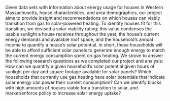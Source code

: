 Given data sets with information about energy usage for houses in Western Massachusetts, house characteristics, and area demographics, our project aims to provide insight and recommendations on which houses can viably transition from gas to solar-powered heating. To identify houses fit for this transition, we devised a solar viability rating; this value condenses the usable sunlight a house receives throughout the year, the house’s current energy demands and available roof space, and the household’s annual income to quantify a house’s solar potential. In short, these households will be able to afford sufficient solar panels to generate enough energy to match the current energy consumption spent on gas heating. We strove to answer the following research questions as we completed our project and analysis:
How can we quantify a given household’s solar potential given hours of sunlight per day and square footage available for solar panels?
Which households that currently use gas heating have solar potentials that indicate solar energy can power their current consumption? 
Can we identify blocks with high amounts of houses viable for a transition to solar, and market/enforce policy to increase solar energy uptake? 
